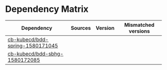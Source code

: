 # Dependency Matrix

Dependency | Sources | Version | Mismatched versions
---------- | ------- | ------- | -------------------
[cb-kubecd/bdd-spring-1580171045](https://github.com/cb-kubecd/bdd-spring-1580171045.git) |  | []() | 
[cb-kubecd/bdd-sbhg-1580172085](https://github.com/cb-kubecd/bdd-sbhg-1580172085.git) |  | []() | 
